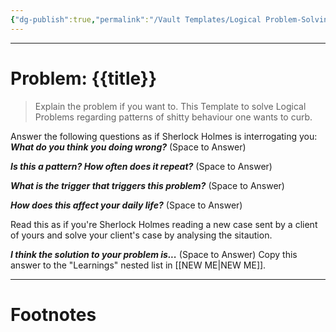 ```yaml
---
{"dg-publish":true,"permalink":"/Vault Templates/Logical Problem-Solving Template/"}
---
```



---
# Problem: {{title}}
> Explain the problem if you want to. This Template to solve Logical Problems regarding patterns of shitty behaviour one wants to curb.

Answer the following questions as if Sherlock Holmes is interrogating you:
***What do you think you doing wrong?***
(Space to Answer)

***Is this a pattern? How often does it repeat?***
(Space to Answer)

***What is the trigger that triggers this problem?***
(Space to Answer)

***How does this affect your daily life?***
(Space to Answer)

Read this as if you're Sherlock Holmes reading a new case sent by a client of yours and solve your client's case by analysing the sitaution.

***I think the solution to your problem is...***
(Space to Answer)
Copy this answer to the "Learnings" nested list in [[NEW ME\|NEW ME]].

---
# Footnotes